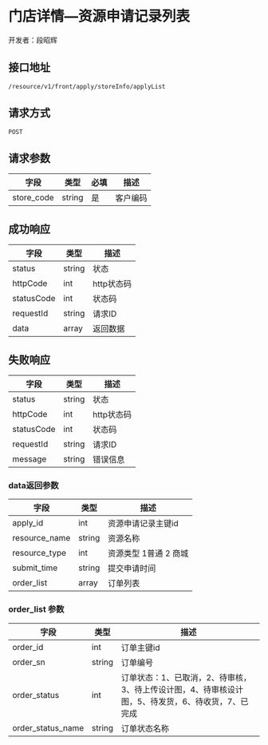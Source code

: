 # 门店详情—资源申请记录列表

开发者：段昭辉

## 接口地址

`/resource/v1/front/apply/storeInfo/applyList`

## 请求方式

`POST`

## 请求参数

| 字段 | 类型 | 必填 | 描述 |
| ---------- | ------- | ----------- |-------|
| store_code | string | 是 | 客户编码 |

## 成功响应

| 字段       | 类型    | 描述        |
| ---------- | ------- | ----------- |
| status    | string  | 状态    |
| httpCode     | int  | http状态码    |
| statusCode | int  | 状态码 |
| requestId | string  | 请求ID |
| data  | array  | 返回数据      |

## 失败响应

| 字段       | 类型    | 描述        |
| ---------- | ------- | ----------- |
| status    | string  | 状态    |
| httpCode     | int  | http状态码    |
| statusCode | int  | 状态码 |
| requestId | string  | 请求ID |
| message  | string  | 错误信息      |

### data返回参数

| 字段 | 类型 | 描述 |
| ---------- | ------- | ----------- |
| apply_id | int | 资源申请记录主键id |
| resource_name | string | 资源名称|
| resource_type | int | 资源类型 1普通 2 商城|
| submit_time | string | 提交申请时间 |
| order_list | array | 订单列表 |

### order_list 参数

| 字段 | 类型 | 描述 |
| ---------- | ------- | ----------- |
| order_id | int | 订单主键id |
| order_sn | string | 订单编号 |
| order_status | int | 订单状态：1、已取消，2、待审核，3、待上传设计图，4、待审核设计图，5、待发货，6、待收货，7、已完成 |
| order_status_name| string | 订单状态名称 |

```json

```
